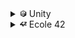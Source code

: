 <details>
<summary><img src="images/Unity/Unity_logo.png" alt="Unity" width="11" height="11"> Unity</summary>

Unity become my first step in the game development. Inside sections projects sorted from latest to oldest.
    
+ <details>
    <summary><img src="images/clipboard.png" alt="Test task" width="11" height="11"> Test tasks</summary>

    During job search i made few projects in limeted time to prove my qualification.
    
    + <details>
        <summary><a href="https://github.com/Ferundal/Libft">Alarm Clock</a></summary>
        Simple Android application. Get time from internet, show it to user.
        User can set up alarm time by entering numerals in the fields or by moving clock hands.
        Work in both portrait and landscape mode.
        <table>
            <tr>
                <td rowspan = "2">
                    <img src="images/Unity/test_tasks/alarm_clock/Screenshot_20220706_210305_com.DefaultCompany.ToRScientificEnvironments.jpg" alt="Test task" width="200" height="450">
                </td>
                <td>
                    <img src="images/Unity/test_tasks/alarm_clock/Screenshot_20220706_212604_com.DefaultCompany.ToRScientificEnvironments.jpg" alt="Test task" width="450" height="200">
                </td>
            </tr>
            <tr>
                <td>
                    <img src="images/Unity/test_tasks/alarm_clock/Screenshot_20220706_212622_com.DefaultCompany.ToRScientificEnvironments.jpg" alt="Test task" width="450" height="200">
                </td>
            </tr>
    </table>
      </details>
   </details>
+ <details>
    <summary><img src="images/Unity/00-Junior_Programmer-Pathway.png" alt="Test task" width="11" height="11"> Junior Programmer Pathway</summary>
        
    During my path to <a href="https://www.credly.com/badges/4378bc78-5530-4bd4-9bcd-ff089fc1cdb3/public_url">Unity Junior Programmer</a> badge in <a href="https://learn.unity.com/pathway/junior-programmer">Junior Programmer Pathway</a>, i made a few projects showing my new skills.
    + <details>
        <summary><a href="https://github.com/Ferundal/Libft">Roll ball</a></summary>
    
        Game purpose is to hold as long as possible on the board. Pick up power ups to trow enemy balls away from the board, some of them can be used by pressing "space".
    
        <iframe width="560" height="315" src="https://www.youtube.com/embed/lRvkXdY3gQo" title="YouTube video player" frameborder="0" allow="accelerometer; autoplay; clipboard-write; encrypted-media; gyroscope; picture-in-picture" allowfullscreen></iframe>
      </details>
   </details>
</details>

<details>
<summary><img src="images/42_Logo.png" alt="Ecole 42" width="11" height="11"> Ecole 42</summary>
    

Following projects was made during my education in russian campus of <a href="https://en.wikipedia.org/wiki/42_(school)">Ecole 42</a> programming school. From latest to oldest.
    
+ <details>
    <summary><a href="https://github.com/Ferundal/ft_printf/tree/master#readme">ft_printf</a></summary>

    Recode of C standard library printf. First meet with variadic functions.
    
    + <details>
        <summary>Heading1.1.1</summary>
        even more text
      </details>
   </details>
+ <details>
    <summary><a href="https://github.com/Ferundal/Libft">Libft</a></summary>

    First project as a student at 42. Just recode a few functions of the C standard library as well as some other utility functions that i will use during your whole cursus.
    
    Code follow <a href="https://github.com/42School/norminette/blob/master/pdf/en.norm.pdf">specific Ecole 42 code style</a>.
    + <details>
        <summary>Heading1.1.1</summary>
        even more text
      </details>
   </details>
</details>
